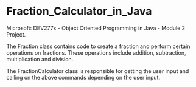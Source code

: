 # Fraction_Calculator_in_Java

Microsoft: DEV277x - Object Oriented Programming in Java - Module 2 Project.

The Fraction class contains code to create a fraction and perform certain operations on fractions. These operations include addition, subtraction, multiplication and division.

The FractionCalculator class is responsible for getting the user input and calling on the above commands depending on the user input.
